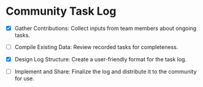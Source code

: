 

# Community Task Log

- [x] Gather Contributions: Collect inputs from team members about ongoing tasks.
- [ ] Compile Existing Data: Review recorded tasks for completeness.

- [x] Design Log Structure: Create a user-friendly format for the task log.

- [ ] Implement and Share: Finalize the log and distribute it to the community for use.